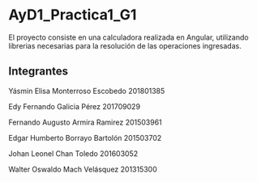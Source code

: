 #  AyD1_Practica1_G1

El proyecto consiste en una calculadora realizada en Angular, utilizando librerias necesarias para la resolución de las operaciones ingresadas.

## Integrantes

Yásmin Elisa Monterroso Escobedo
201801385

Edy Fernando Galicia Pérez
201709029

Fernando Augusto Armira Ramirez
201503961

Edgar Humberto Borrayo Bartolón
201503702

Johan Leonel Chan Toledo
201603052

Walter Oswaldo Mach Velásquez
201315300

